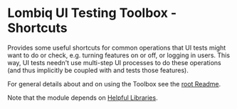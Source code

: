 # Lombiq UI Testing Toolbox - Shortcuts



Provides some useful shortcuts for common operations that UI tests might want to do or check, e.g. turning features on or off, or logging in users. This way, UI tests needn't use multi-step UI processes to do these operations (and thus implicitly be coupled with and tests those features).
 
For general details about and on using the Toolbox see the [root Readme](../Readme.md).

Note that the module depends on [Helpful Libraries](https://github.com/Lombiq/Helpful-Libraries).
